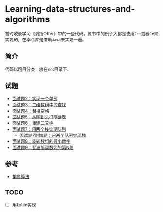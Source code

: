 # Learning-data-structures-and-algorithms
暂时收录学习《剑指Offer》中的一些代码。原书中的例子大都是使用`C++`或者`C#`来实现的。在本仓库是借助`Java`来实现一遍。


## 简介
代码以题目分类，放在`src`目录下.

## 试题


- [面试题2：实现一个单例](./src/main/java/question_2)
- [面试题3：二维数组中的查找](./src/main/java/question_3)
- [面试题4：替换空格](./src/main/java/question_4)
- [面试题5：从尾到头打印链表](./src/main/java/question_5)
- [面试题6：重建二叉树](./src/main/java/question_6)
- [面试题7：用两个栈实现队列](./src/main/java/question_7)
    - [面试题7附加题：用两个队列实现栈](./src/main/java/question_7_1)
- [面试题8：旋转数组的最小数字](./src/main/java/question_8)
- [面试题9：斐波那契数列的第N项](./src/main/java/question_9)

## 参考

- [排序算法](./src/main/java/sort)

## TODO

- [ ] 用kotlin实现

